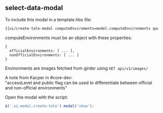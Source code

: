 ## select-data-modal


To include this modal in a template.hbs file:

```html
{{ui/create-tale-modal computeEnviroments=model.computeEnvironments queryParams=model.queryParams}}
```

computeEnvironments must be an object with these properties:

```
{
  officialEnvironments: [ ... ],
  nonOfficialEnvironments: [ ... ]
}
```

Environments are images fetched from girder using `GET api/v1/images/`

A note from Kacper in #core-dev: \
"accessLevel and public flag can be used to differentiate between official and non-official environments"

Open the modal with the script:

```js
$('.ui.modal.create-tale').modal('show');
```